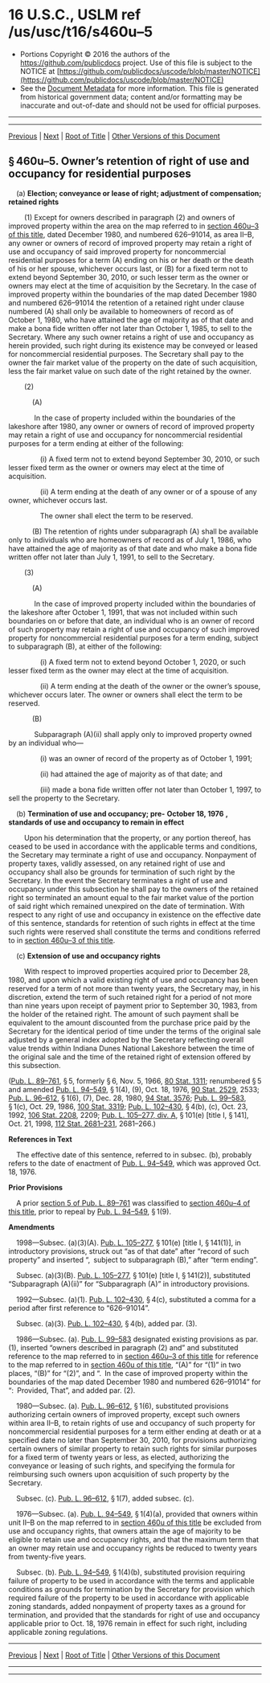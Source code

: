 ---
---

# 16 U.S.C., USLM ref /us/usc/t16/s460u–5

* Portions Copyright © 2016 the authors of the https://github.com/publicdocs project.
  Use of this file is subject to the NOTICE at [https://github.com/publicdocs/uscode/blob/master/NOTICE](https://github.com/publicdocs/uscode/blob/master/NOTICE)
* See the [Document Metadata](././../../../../..//README.md) for more information.
  This file is generated from historical government data; content and/or formatting may be inaccurate and out-of-date and should not be used for official purposes.

----------
----------

[Previous](./../../../../..//us/usc/t16/ch1/schLXXIX/m__us_usc_t16_s460u–4.md) | [Next](./../../../../..//us/usc/t16/ch1/schLXXIX/m__us_usc_t16_s460u–6.md) | [Root of Title](./../../../../../) | [Other Versions of this Document](https://publicdocs.github.io/go/links?ns=uslm&ref=%2Fus%2Fusc%2Ft16%2Fs460u%E2%80%935)

## § 460u–5. Owner’s retention of right of use and occupancy for residential purposes

    (a) __Election; conveyance or lease of right; adjustment of compensation; retained rights__ 

        (1) Except for owners described in paragraph (2) and owners of improved property within the area on the map referred to in [section 460u–3 of this title][/us/usc/t16/s460u–3], dated December 1980, and numbered 626–91014, as area II–B, any owner or owners of record of improved property may retain a right of use and occupancy of said improved property for noncommercial residential purposes for a term (A) ending on his or her death or the death of his or her spouse, whichever occurs last, or (B) for a fixed term not to extend beyond September 30, 2010, or such lesser term as the owner or owners may elect at the time of acquisition by the Secretary. In the case of improved property within the boundaries of the map dated December 1980 and numbered 626–91014 the retention of a retained right under clause numbered (A) shall only be available to homeowners of record as of October 1, 1980, who have attained the age of majority as of that date and make a bona fide written offer not later than October 1, 1985, to sell to the Secretary. Where any such owner retains a right of use and occupancy as herein provided, such right during its existence may be conveyed or leased for noncommercial residential purposes. The Secretary shall pay to the owner the fair market value of the property on the date of such acquisition, less the fair market value on such date of the right retained by the owner.

        (2)

            (A)

             In the case of property included within the boundaries of the lakeshore after 1980, any owner or owners of record of improved property may retain a right of use and occupancy for noncommercial residential purposes for a term ending at either of the following:

                (i) A fixed term not to extend beyond September 30, 2010, or such lesser fixed term as the owner or owners may elect at the time of acquisition.

                (ii) A term ending at the death of any owner or of a spouse of any owner, whichever occurs last.

                The owner shall elect the term to be reserved.

            (B) The retention of rights under subparagraph (A) shall be available only to individuals who are homeowners of record as of July 1, 1986, who have attained the age of majority as of that date and who make a bona fide written offer not later than July 1, 1991, to sell to the Secretary.

        (3)

            (A)

             In the case of improved property included within the boundaries of the lakeshore after October 1, 1991, that was not included within such boundaries on or before that date, an individual who is an owner of record of such property may retain a right of use and occupancy of such improved property for noncommercial residential purposes for a term ending, subject to subparagraph (B), at either of the following:

                (i) A fixed term not to extend beyond October 1, 2020, or such lesser fixed term as the owner may elect at the time of acquisition.

                (ii) A term ending at the death of the owner or the owner’s spouse, whichever occurs later. The owner or owners shall elect the term to be reserved.

            (B)

             Subparagraph (A)(ii) shall apply only to improved property owned by an individual who—

                (i) was an owner of record of the property as of October 1, 1991;

                (ii) had attained the age of majority as of that date; and

                (iii) made a bona fide written offer not later than October 1, 1997, to sell the property to the Secretary.

    (b) __Termination of use and occupancy; pre-__  __October 18, 1976__  __, standards of use and occupancy to remain in effect__ 

        Upon his determination that the property, or any portion thereof, has ceased to be used in accordance with the applicable terms and conditions, the Secretary may terminate a right of use and occupancy. Nonpayment of property taxes, validly assessed, on any retained right of use and occupancy shall also be grounds for termination of such right by the Secretary. In the event the Secretary terminates a right of use and occupancy under this subsection he shall pay to the owners of the retained right so terminated an amount equal to the fair market value of the portion of said right which remained unexpired on the date of termination. With respect to any right of use and occupancy in existence on the effective date of this sentence, standards for retention of such rights in effect at the time such rights were reserved shall constitute the terms and conditions referred to in [section 460u–3 of this title][/us/usc/t16/s460u–3].

    (c) __Extension of use and occupancy rights__ 

        With respect to improved properties acquired prior to December 28, 1980, and upon which a valid existing right of use and occupancy has been reserved for a term of not more than twenty years, the Secretary may, in his discretion, extend the term of such retained right for a period of not more than nine years upon receipt of payment prior to September 30, 1983, from the holder of the retained right. The amount of such payment shall be equivalent to the amount discounted from the purchase price paid by the Secretary for the identical period of time under the terms of the original sale adjusted by a general index adopted by the Secretary reflecting overall value trends within Indiana Dunes National Lakeshore between the time of the original sale and the time of the retained right of extension offered by this subsection.

([Pub. L. 89–761][/us/pl/89/761], § 5, formerly § 6, Nov. 5, 1966, [80 Stat. 1311][/us/stat/80/1311]; renumbered § 5 and amended [Pub. L. 94–549][/us/pl/94/549], § 1(4), (9), Oct. 18, 1976, [90 Stat. 2529][/us/stat/90/2529], 2533; [Pub. L. 96–612][/us/pl/96/612], § 1(6), (7), Dec. 28, 1980, [94 Stat. 3576][/us/stat/94/3576]; [Pub. L. 99–583][/us/pl/99/583], § 1(c), Oct. 29, 1986, [100 Stat. 3319][/us/stat/100/3319]; [Pub. L. 102–430][/us/pl/102/430], § 4(b), (c), Oct. 23, 1992, [106 Stat. 2208][/us/stat/106/2208], 2209; [Pub. L. 105–277, div. A][/us/pl/105/277/dA], § 101(e) \[title I, § 141\], Oct. 21, 1998, [112 Stat. 2681–231][/us/stat/112/2681-231], 2681–266.)

 __References in Text__ 

    The effective date of this sentence, referred to in subsec. (b), probably refers to the date of enactment of [Pub. L. 94–549][/us/pl/94/549], which was approved Oct. 18, 1976.

 __Prior Provisions__ 

    A prior [section 5 of Pub. L. 89–761][/us/pl/89/761/s5] was classified to [section 460u–4 of this title][/us/usc/t16/s460u–4], prior to repeal by [Pub. L. 94–549][/us/pl/94/549], § 1(9).

 __Amendments__ 

    1998—Subsec. (a)(3)(A). [Pub. L. 105–277][/us/pl/105/277], § 101(e) \[title I, § 141(1)\], in introductory provisions, struck out “as of that date” after “record of such property” and inserted “, subject to subparagraph (B),” after “term ending”.

    Subsec. (a)(3)(B). [Pub. L. 105–277][/us/pl/105/277], § 101(e) \[title I, § 141(2)\], substituted “Subparagraph (A)(ii)” for “Subparagraph (A)” in introductory provisions.

    1992—Subsec. (a)(1). [Pub. L. 102–430][/us/pl/102/430], § 4(c), substituted a comma for a period after first reference to “626–91014”.

    Subsec. (a)(3). [Pub. L. 102–430][/us/pl/102/430], § 4(b), added par. (3).

    1986—Subsec. (a). [Pub. L. 99–583][/us/pl/99/583] designated existing provisions as par. (1), inserted “owners described in paragraph (2) and” and substituted reference to the map referred to in [section 460u–3 of this title][/us/usc/t16/s460u–3] for reference to the map referred to in [section 460u of this title][/us/usc/t16/s460u], “(A)” for “(1)” in two places, “(B)” for “(2)”, and “. In the case of improved property within the boundaries of the map dated December 1980 and numbered 626–91014” for “: Provided, That”, and added par. (2).

    1980—Subsec. (a). [Pub. L. 96–612][/us/pl/96/612], § 1(6), substituted provisions authorizing certain owners of improved property, except such owners within area II–B, to retain rights of use and occupancy of such property for noncommercial residential purposes for a term either ending at death or at a specified date no later than September 30, 2010, for provisions authorizing certain owners of similar property to retain such rights for similar purposes for a fixed term of twenty years or less, as elected, authorizing the conveyance or leasing of such rights, and specifying the formula for reimbursing such owners upon acquisition of such property by the Secretary.

    Subsec. (c). [Pub. L. 96–612][/us/pl/96/612], § 1(7), added subsec. (c).

    1976—Subsec. (a). [Pub. L. 94–549][/us/pl/94/549], § 1(4)(a), provided that owners within unit II–B on the map referred to in [section 460u of this title][/us/usc/t16/s460u] be excluded from use and occupancy rights, that owners attain the age of majority to be eligible to retain use and occupancy rights, and that the maximum term that an owner may retain use and occupancy rights be reduced to twenty years from twenty-five years.

    Subsec. (b). [Pub. L. 94–549][/us/pl/94/549], § 1(4)(b), substituted provision requiring failure of property to be used in accordance with the terms and applicable conditions as grounds for termination by the Secretary for provision which required failure of the property to be used in accordance with applicable zoning standards, added nonpayment of property taxes as a ground for termination, and provided that the standards for right of use and occupancy applicable prior to Oct. 18, 1976 remain in effect for such right, including applicable zoning regulations.

----------

[Previous](./../../../../..//us/usc/t16/ch1/schLXXIX/m__us_usc_t16_s460u–4.md) | [Next](./../../../../..//us/usc/t16/ch1/schLXXIX/m__us_usc_t16_s460u–6.md) | [Root of Title](./../../../../../) | [Other Versions of this Document](https://publicdocs.github.io/go/links?ns=uslm&ref=%2Fus%2Fusc%2Ft16%2Fs460u%E2%80%935)

----------
----------

[/us/usc/t16/s460u–3]: https://publicdocs.github.io/go/links?ns=uslm&ref=%2Fus%2Fusc%2Ft16%2Fs460u%E2%80%933
[/us/usc/t16/s460u–3]: https://publicdocs.github.io/go/links?ns=uslm&ref=%2Fus%2Fusc%2Ft16%2Fs460u%E2%80%933
[/us/pl/89/761]: https://publicdocs.github.io/go/links?ns=uslm&ref=%2Fus%2Fpl%2F89%2F761
[/us/stat/80/1311]: https://publicdocs.github.io/go/links?ns=uslm&ref=%2Fus%2Fstat%2F80%2F1311
[/us/pl/94/549]: https://publicdocs.github.io/go/links?ns=uslm&ref=%2Fus%2Fpl%2F94%2F549
[/us/stat/90/2529]: https://publicdocs.github.io/go/links?ns=uslm&ref=%2Fus%2Fstat%2F90%2F2529
[/us/pl/96/612]: https://publicdocs.github.io/go/links?ns=uslm&ref=%2Fus%2Fpl%2F96%2F612
[/us/stat/94/3576]: https://publicdocs.github.io/go/links?ns=uslm&ref=%2Fus%2Fstat%2F94%2F3576
[/us/pl/99/583]: https://publicdocs.github.io/go/links?ns=uslm&ref=%2Fus%2Fpl%2F99%2F583
[/us/stat/100/3319]: https://publicdocs.github.io/go/links?ns=uslm&ref=%2Fus%2Fstat%2F100%2F3319
[/us/pl/102/430]: https://publicdocs.github.io/go/links?ns=uslm&ref=%2Fus%2Fpl%2F102%2F430
[/us/stat/106/2208]: https://publicdocs.github.io/go/links?ns=uslm&ref=%2Fus%2Fstat%2F106%2F2208
[/us/pl/105/277/dA]: https://publicdocs.github.io/go/links?ns=uslm&ref=%2Fus%2Fpl%2F105%2F277%2FdA
[/us/stat/112/2681-231]: https://publicdocs.github.io/go/links?ns=uslm&ref=%2Fus%2Fstat%2F112%2F2681-231
[/us/pl/94/549]: https://publicdocs.github.io/go/links?ns=uslm&ref=%2Fus%2Fpl%2F94%2F549
[/us/pl/89/761/s5]: https://publicdocs.github.io/go/links?ns=uslm&ref=%2Fus%2Fpl%2F89%2F761%2Fs5
[/us/usc/t16/s460u–4]: https://publicdocs.github.io/go/links?ns=uslm&ref=%2Fus%2Fusc%2Ft16%2Fs460u%E2%80%934
[/us/pl/94/549]: https://publicdocs.github.io/go/links?ns=uslm&ref=%2Fus%2Fpl%2F94%2F549
[/us/pl/105/277]: https://publicdocs.github.io/go/links?ns=uslm&ref=%2Fus%2Fpl%2F105%2F277
[/us/pl/105/277]: https://publicdocs.github.io/go/links?ns=uslm&ref=%2Fus%2Fpl%2F105%2F277
[/us/pl/102/430]: https://publicdocs.github.io/go/links?ns=uslm&ref=%2Fus%2Fpl%2F102%2F430
[/us/pl/102/430]: https://publicdocs.github.io/go/links?ns=uslm&ref=%2Fus%2Fpl%2F102%2F430
[/us/pl/99/583]: https://publicdocs.github.io/go/links?ns=uslm&ref=%2Fus%2Fpl%2F99%2F583
[/us/usc/t16/s460u–3]: https://publicdocs.github.io/go/links?ns=uslm&ref=%2Fus%2Fusc%2Ft16%2Fs460u%E2%80%933
[/us/usc/t16/s460u]: https://publicdocs.github.io/go/links?ns=uslm&ref=%2Fus%2Fusc%2Ft16%2Fs460u
[/us/pl/96/612]: https://publicdocs.github.io/go/links?ns=uslm&ref=%2Fus%2Fpl%2F96%2F612
[/us/pl/96/612]: https://publicdocs.github.io/go/links?ns=uslm&ref=%2Fus%2Fpl%2F96%2F612
[/us/pl/94/549]: https://publicdocs.github.io/go/links?ns=uslm&ref=%2Fus%2Fpl%2F94%2F549
[/us/usc/t16/s460u]: https://publicdocs.github.io/go/links?ns=uslm&ref=%2Fus%2Fusc%2Ft16%2Fs460u
[/us/pl/94/549]: https://publicdocs.github.io/go/links?ns=uslm&ref=%2Fus%2Fpl%2F94%2F549


